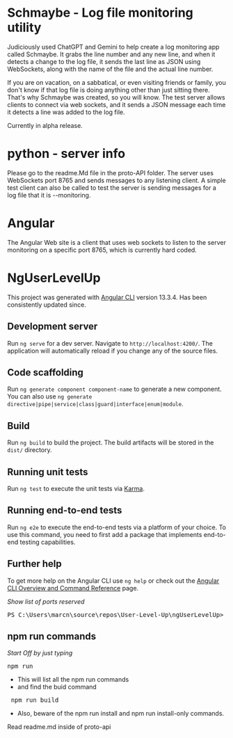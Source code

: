 # Schmaybe - Log file monitoring utility

Judiciously used ChatGPT and Gemini to help create a log monitoring app called Schmaybe.  It grabs the line number and any new line, and when it detects a change to the log file, it sends the last line as JSON using WebSockets,  along with the name of the file and the actual line number.

If you are on vacation, on a sabbatical, or even visiting friends or family, you don't know if that log file is doing anything other than just sitting there.  That's why Schmaybe was created, so you will know.  The test server allows clients to connect via web sockets, and it sends a JSON message each time it detects a line was added to the log file.  

Currently in alpha release.

# python - server info

Please go to the readme.Md file in the proto-API folder.  The server uses WebSockets port 8765 and sends messages to any listening client.   A simple test client can also be called to test the server is sending messages for a log file that it is --monitoring.

# Angular

The Angular Web site is a client that uses web sockets to listen to the server monitoring on a specific port 8765, which is currently hard coded.

# NgUserLevelUp

This project was generated with [Angular CLI](https://github.com/angular/angular-cli) version 13.3.4.   Has been consistently updated since.

## Development server

Run `ng serve` for a dev server. Navigate to `http://localhost:4200/`. The application will automatically reload if you change any of the source files.

## Code scaffolding

Run `ng generate component component-name` to generate a new component. You can also use `ng generate directive|pipe|service|class|guard|interface|enum|module`.

## Build

Run `ng build` to build the project. The build artifacts will be stored in the `dist/` directory.

## Running unit tests

Run `ng test` to execute the unit tests via [Karma](https://karma-runner.github.io).

## Running end-to-end tests

Run `ng e2e` to execute the end-to-end tests via a platform of your choice. To use this command, you need to first add a package that implements end-to-end testing capabilities.

## Further help

To get more help on the Angular CLI use `ng help` or check out the [Angular CLI Overview and Command Reference](https://angular.io/cli) page.

*Show list of ports reserved*

<pre>PS C:\Users\marcn\source\repos\User-Level-Up\ngUserLevelUp> netsh interface ipv4 show excludedportrange protocol=tcp</pre>

## npm run commands

*Start Off by just typing*

<pre>npm run</pre>

* This will list all the npm run commands
* and find the buid command

<pre> npm run build</pre>

* Also, beware of the npm run install and npm run install-only commands.

  
 Read readme.md inside of proto-api


